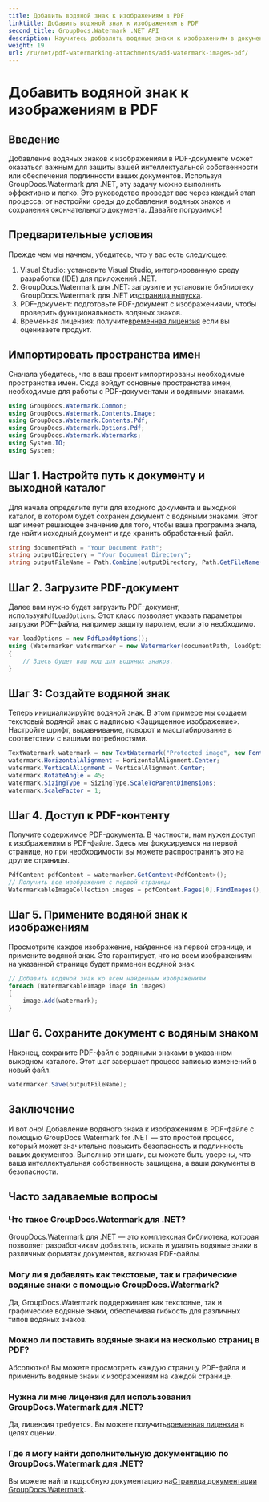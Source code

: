 ```yaml
---
title: Добавить водяной знак к изображениям в PDF
linktitle: Добавить водяной знак к изображениям в PDF
second_title: GroupDocs.Watermark .NET API
description: Научитесь добавлять водяные знаки к изображениям в документах PDF с помощью GroupDocs.Watermark для .NET с помощью нашего подробного пошагового руководства. Легко защитите свои PDF-файлы.
weight: 19
url: /ru/net/pdf-watermarking-attachments/add-watermark-images-pdf/
---
```


# Добавить водяной знак к изображениям в PDF

## Введение
Добавление водяных знаков к изображениям в PDF-документе может оказаться важным для защиты вашей интеллектуальной собственности или обеспечения подлинности ваших документов. Используя GroupDocs.Watermark для .NET, эту задачу можно выполнить эффективно и легко. Это руководство проведет вас через каждый этап процесса: от настройки среды до добавления водяных знаков и сохранения окончательного документа. Давайте погрузимся!
## Предварительные условия
Прежде чем мы начнем, убедитесь, что у вас есть следующее:
1. Visual Studio: установите Visual Studio, интегрированную среду разработки (IDE) для приложений .NET.
2.  GroupDocs.Watermark для .NET: загрузите и установите библиотеку GroupDocs.Watermark для .NET из[страница выпуска](https://releases.groupdocs.com/Watermark/net/).
3. PDF-документ: подготовьте PDF-документ с изображениями, чтобы проверить функциональность водяных знаков.
4.  Временная лицензия: получите[временная лицензия](https://purchase.groupdocs.com/temporary-license/) если вы оцениваете продукт.
## Импортировать пространства имен
Сначала убедитесь, что в ваш проект импортированы необходимые пространства имен. Сюда войдут основные пространства имен, необходимые для работы с PDF-документами и водяными знаками.
```csharp
using GroupDocs.Watermark.Common;
using GroupDocs.Watermark.Contents.Image;
using GroupDocs.Watermark.Contents.Pdf;
using GroupDocs.Watermark.Options.Pdf;
using GroupDocs.Watermark.Watermarks;
using System.IO;
using System;
```
## Шаг 1. Настройте путь к документу и выходной каталог
Для начала определите пути для входного документа и выходной каталог, в котором будет сохранен документ с водяными знаками. Этот шаг имеет решающее значение для того, чтобы ваша программа знала, где найти исходный документ и где хранить обработанный файл.
```csharp
string documentPath = "Your Document Path";
string outputDirectory = "Your Document Directory";
string outputFileName = Path.Combine(outputDirectory, Path.GetFileName(documentPath));
```
## Шаг 2. Загрузите PDF-документ
 Далее вам нужно будет загрузить PDF-документ, используя`PdfLoadOptions`. Этот класс позволяет указать параметры загрузки PDF-файла, например защиту паролем, если это необходимо.
```csharp
var loadOptions = new PdfLoadOptions();
using (Watermarker watermarker = new Watermarker(documentPath, loadOptions))
{
    // Здесь будет ваш код для водяных знаков.
}
```
## Шаг 3: Создайте водяной знак
Теперь инициализируйте водяной знак. В этом примере мы создаем текстовый водяной знак с надписью «Защищенное изображение». Настройте шрифт, выравнивание, поворот и масштабирование в соответствии с вашими потребностями.
```csharp
TextWatermark watermark = new TextWatermark("Protected image", new Font("Arial", 8));
watermark.HorizontalAlignment = HorizontalAlignment.Center;
watermark.VerticalAlignment = VerticalAlignment.Center;
watermark.RotateAngle = 45;
watermark.SizingType = SizingType.ScaleToParentDimensions;
watermark.ScaleFactor = 1;
```
## Шаг 4. Доступ к PDF-контенту
Получите содержимое PDF-документа. В частности, нам нужен доступ к изображениям в PDF-файле. Здесь мы фокусируемся на первой странице, но при необходимости вы можете распространить это на другие страницы.
```csharp
PdfContent pdfContent = watermarker.GetContent<PdfContent>();
// Получить все изображения с первой страницы
WatermarkableImageCollection images = pdfContent.Pages[0].FindImages();
```
## Шаг 5. Примените водяной знак к изображениям
Просмотрите каждое изображение, найденное на первой странице, и примените водяной знак. Это гарантирует, что ко всем изображениям на указанной странице будет применен водяной знак.
```csharp
// Добавить водяной знак ко всем найденным изображениям
foreach (WatermarkableImage image in images)
{
    image.Add(watermark);
}
```
## Шаг 6. Сохраните документ с водяным знаком
Наконец, сохраните PDF-файл с водяными знаками в указанном выходном каталоге. Этот шаг завершает процесс записью изменений в новый файл.
```csharp
watermarker.Save(outputFileName);
```
## Заключение
И вот оно! Добавление водяного знака к изображениям в PDF-файле с помощью GroupDocs Watermark for .NET — это простой процесс, который может значительно повысить безопасность и подлинность ваших документов. Выполнив эти шаги, вы можете быть уверены, что ваша интеллектуальная собственность защищена, а ваши документы в безопасности.
## Часто задаваемые вопросы
### Что такое GroupDocs.Watermark для .NET?
GroupDocs.Watermark для .NET — это комплексная библиотека, которая позволяет разработчикам добавлять, искать и удалять водяные знаки в различных форматах документов, включая PDF-файлы.
### Могу ли я добавлять как текстовые, так и графические водяные знаки с помощью GroupDocs.Watermark?
Да, GroupDocs.Watermark поддерживает как текстовые, так и графические водяные знаки, обеспечивая гибкость для различных типов водяных знаков.
### Можно ли поставить водяные знаки на несколько страниц в PDF?
Абсолютно! Вы можете просмотреть каждую страницу PDF-файла и применить водяные знаки к изображениям на каждой странице.
### Нужна ли мне лицензия для использования GroupDocs.Watermark для .NET?
 Да, лицензия требуется. Вы можете получить[временная лицензия](https://purchase.groupdocs.com/temporary-license/) в целях оценки.
### Где я могу найти дополнительную документацию по GroupDocs.Watermark для .NET?
 Вы можете найти подробную документацию на[Страница документации GroupDocs.Watermark](https://tutorials.groupdocs.com/Watermark/net/).